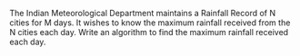 The Indian Meteorological Department maintains a Rainfall Record of N cities for M days. It wishes to know the maximum rainfall received from the N cities each day. Write an algorithm to find the maximum rainfall received each day.